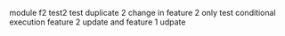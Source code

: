 module f2
test2
test duplicate 2
change in feature 2 only test conditional execution
feature 2 update and feature 1 udpate